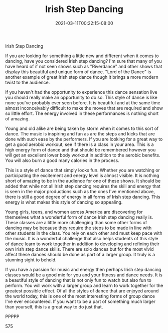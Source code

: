 ﻿---
title: "Irish Step Dancing"
date: 2021-03-11T00:22:15-08:00
description: "TXT Tips for Web Success"
featured_image: "/images/TXT.jpg"
tags: ["TXT"]
---

Irish Step Dancing

If you are looking for something a little new and different when it comes to dancing, have you considered Irish step dancing? I'm sure that many of you have heard of if not seen shows such as "Riverdance" and other shows that display this beautiful and unique form of dance. "Lord of the Dance" is another example of great Irish step dance though it brings a more modern twist to the audience. 

If you haven't had the opportunity to experience this dance sensation live you should really make an opportunity to do so. This style of dance is like none you've probably ever seen before. It is beautiful and at the same time almost inconceivably difficult to make the moves that are required and show so little effort. The energy involved in these performances is nothing short of amazing.

Young and old alike are being taken by storm when it comes to this sort of dance. The music is inspiring and fun as are the steps and kicks that are done with such ease by the performers. If you are looking for a great way to get a good aerobic workout, see if there is a class in your area. This is a high energy form of dance and that should be remembered however you will get an excellent lower body workout in addition to the aerobic benefits. You will also burn a good many calories in the process.

This is a style of dance that simply looks fun. Whether you are watching or participating the excitement and energy level is almost visible. It is nothing short of amazing to be in the audience for one of these shows. It should be added that while not all Irish step dancing requires the skill and energy that is seen in the major productions such as the ones I've mentioned above, there is still a good degree of energy in all forms of Irish step dancing. This energy is what makes this style of dancing so appealing.

Young girls, teens, and women across America are discovering for themselves what a wonderful form of dance Irish step dancing really is. These classes are a little more challenging than some other forms of dancing may be because they require the steps to be made in line with other students in the class. You rely on each other and must keep pace with the music. It is a wonderful challenge that also helps students of this style of dance learn to work together in addition to developing and refining their own Irish step dance skills. There are solo dances but for the most vivid affect these dances should be done as part of a larger group. It truly is a stunning sight to behold. 

If you have a passion for music and energy then perhaps Irish step dancing classes would be a good mix for you and your fitness and dance needs. It is a beautiful style of dancing that is not only fun to watch but also fun to perform. You will work with a larger group and learn to work together for the greatest possible effect. Of all the styles of dance that are enjoyed around the world today, this is one of the most interesting forms of group dance I've ever encountered. If you want to be a part of something much larger than yourself, this is a great way to do just that. 

PPPPP

575

